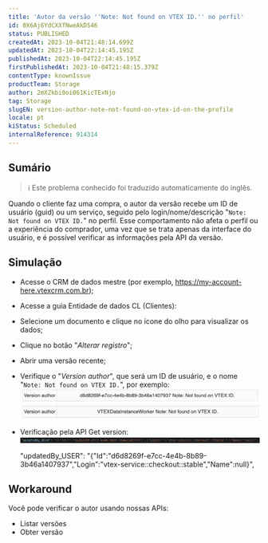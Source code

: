 ```yaml
---
title: 'Autor da versão ''Note: Not found on VTEX ID.'' no perfil'
id: 0X6Aj6YdCXXfNweAkDS46
status: PUBLISHED
createdAt: 2023-10-04T21:48:14.699Z
updatedAt: 2023-10-04T22:14:45.195Z
publishedAt: 2023-10-04T22:14:45.195Z
firstPublishedAt: 2023-10-04T21:48:15.379Z
contentType: knownIssue
productTeam: Storage
author: 2mXZkbi0oi061KicTExNjo
tag: Storage
slugEN: version-author-note-not-found-on-vtex-id-on-the-profile
locale: pt
kiStatus: Scheduled
internalReference: 914314
---
```


## Sumário

>ℹ️ Este problema conhecido foi traduzido automaticamente do inglês.


Quando o cliente faz uma compra, o autor da versão recebe um ID de usuário (guid) ou um serviço, seguido pelo login/nome/descrição "`Note: Not found on VTEX ID.`" no perfil.
Esse comportamento não afeta o perfil ou a experiência do comprador, uma vez que se trata apenas da interface do usuário, e é possível verificar as informações pela API da versão.

## Simulação



- Acesse o CRM de dados mestre (por exemplo, https://my-account-here.vtexcrm.com.br);
- Acesse a guia Entidade de dados CL (Clientes):
- Selecione um documento e clique no ícone do olho para visualizar os dados;
- Clique no botão "_Alterar registro_";
- Abrir uma versão recente;
- Verifique o "_Version author_", que será um ID de usuário, e o nome "`Note: Not found on VTEX ID.`", por exemplo:
 ![](https://raw.githubusercontent.com/vtexdocs/known-issues/refs/heads/main/docs/pt/known-issues/Storage/autor-da-versao-note-not-found-on-vtex-id-no-perfil_1.png)
 ![](https://raw.githubusercontent.com/vtexdocs/known-issues/refs/heads/main/docs/pt/known-issues/Storage/autor-da-versao-note-not-found-on-vtex-id-no-perfil_2.png)

- Verificação pela API Get version:
 ![](https://raw.githubusercontent.com/vtexdocs/known-issues/refs/heads/main/docs/pt/known-issues/Storage/autor-da-versao-note-not-found-on-vtex-id-no-perfil_3.png)

    "updatedBy_USER": "{\"Id\":\"d6d8269f-e7cc-4e4b-8b89-3b46a1407937\",\"Login\":\"vtex-service::checkout::stable\",\"Name\":null}",

## Workaround


Você pode verificar o autor usando nossas APIs:

- Listar versões
- Obter versão




